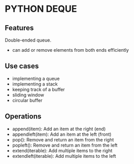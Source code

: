 # PYTHON DEQUE

## Features
Double-ended queue.
- can add or remove elements from both ends efficiently

## Use cases
- implementing a queue
- implementing a stack
- keeping track of a buffer
- sliding window
- circular buffer

## Operations
- append(item): Add an item at the right (end)
- appendleft(item): Add an item at the left (front)
- pop(): Remove and return an item from the right
- popleft(): Remove and return an item from the left
- extend(iterable): Add multiple items to the right
- extendleft(iterable): Add multiple items to the left
